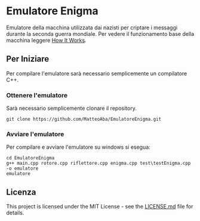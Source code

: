 # Emulatore Enigma

Emulatore della macchina utilizzata dai nazisti per criptare i messaggi durante la seconda guerra mondiale. Per vedere il funzionamento base della macchina leggere [How It Works](docs/HowItWorks.md).

## Per Iniziare

Per compilare l'emulatore sarà necessario semplicemente un compilatore C++.

### Ottenere l'emulatore

Sarà necessario semplicemente clonare il repository.

```
git clone https://github.com/MatteoAba/EmulatoreEnigma.git
```

### Avviare l'emulatore

Per compilare e avviare l'emulatore su windows si esegua:

```
cd EmulatoreEnigma
g++ main.cpp rotore.cpp riflettore.cpp enigma.cpp test\testEnigma.cpp -o emulatore
emulatore
```

## Licenza

This project is licensed under the MIT License - see the [LICENSE.md](LICENSE.md) file for details.
